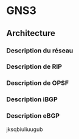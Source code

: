 # GNS3

## Architecture


### Description du réseau

### Description de RIP

### Description de OPSF

### Description iBGP

### Description eBGP
jksqbiuliuugub
